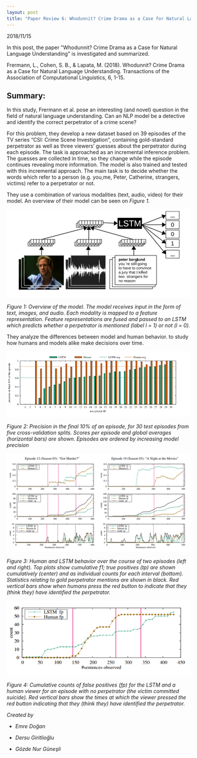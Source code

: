 ```yaml
---
layout: post
title: "Paper Review 6: Whodunnit? Crime Drama as a Case for Natural Language Understanding"
---
```


2018/11/15

In this post, the paper "Whodunnit? Crime Drama as a Case for Natural Language Understanding" is investigated and summarized.

Frermann, L., Cohen, S. B., & Lapata, M. (2018). Whodunnit? Crime Drama as a Case for Natural Language Understanding. Transactions of the Association of Computational Linguistics, 6, 1-15.

## Summary:

In this study, Frermann et al. pose an interesting (and novel) question in the field of natural language understanding. Can an NLP model be a detective and identify the correct perpetrator of a crime scene?


For this problem, they develop a new dataset based on 39 episodes of the TV series “CSI: Crime Scene Investigation”, containing gold-standard perpetrator as well as three viewers’ guesses about the perpetrator during each episode. The task is approached as an incremental inference problem. The guesses are collected in time, so they change while the episode continues revealing more information. The model is also trained and tested with this incremental approach. The main task is to decide whether the words which refer to a person (e.g. you,me, Peter, Catherine, strangers, victims) refer to a perpetrator or not. 

They use a combination of various modalities (text, audio, video) for their model. An overview of their model can be seen on *Figure 1*.


![asd](./../images/review5-model.png)

*Figure 1: Overview of the model. The model receives input in the form of text, images, and audio. Each modality is mapped to a feature representation. Feature representations are fused and passed to an LSTM which predicts whether a perpetrator is mentioned (label l = 1) or not (l = 0).*






They analyze the differences between model and human behavior.
to study how humans and models alike make decisions over time.


![asd](./../images/review5-prec-final10.png)

*Figure 2: Precision in the final 10% of an episode, for 30 test episodes from five cross-validation splits. Scores per episode and global averages (horizontal bars) are shown. Episodes are ordered by increasing model precision*
  


![asd](./../images/review5-behavior.png)

*Figure 3: Human and LSTM behavior over the course of two episodes (left and right). Top plots show cumulative f1; true positives (tp) are shown cumulatively (center) and as individual counts for each interval (bottom). Statistics relating to gold perpetrator mentions are shown in black. Red vertical bars show when humans press the red button to indicate that they (think they) have identified the perpetrator.*
            



![asd](./../images/review5-suicide.png)

*Figure 4: Cumulative counts of false positives (fp) for the LSTM and a human viewer for an episode with no perpetrator (the victim committed suicide). Red vertical bars show the times at which the viewer pressed the red button indicating that they (think they) have identified the perpetrator.*
            



*Created by*

- *Emre Doğan*

- *Dersu Giritlioğlu*

- *Gözde Nur Güneşli*


